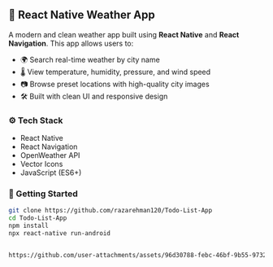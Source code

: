 ## 📱 React Native Weather App

A modern and clean weather app built using **React Native** and **React Navigation**. This app allows users to:

- 🌍 Search real-time weather by city name
- 🌡️ View temperature, humidity, pressure, and wind speed
- 📷 Browse preset locations with high-quality city images
- 🛠️ Built with clean UI and responsive design

### ⚙️ Tech Stack
- React Native
- React Navigation
- OpenWeather API
- Vector Icons
- JavaScript (ES6+)

### 🚀 Getting Started
```bash
git clone https://github.com/razarehman120/Todo-List-App
cd Todo-List-App
npm install
npx react-native run-android


https://github.com/user-attachments/assets/96d30788-febc-46bf-9b55-9732e5c73cbd

